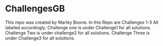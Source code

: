 ﻿# ChallengesGB
 This repo was created by Marley Boone.
In this Repo are Challenges 1-3 All labeled accordingly.
Challenge one is under Challenge1 for all solutions.
Challenge Two is under challenge2 for all solutions.
Challenge Three is under Challenge3 for all solutions.
